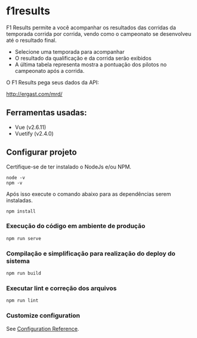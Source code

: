 # f1results

F1 Results permite a você acompanhar os resultados das corridas da temporada corrida por corrida, vendo como o campeonato se desenvolveu até o resultado final.

* Selecione uma temporada para acompanhar
* O resultado da qualificação e da corrida serão exibidos
* A última tabela representa mostra a pontuação dos pilotos no campeonato após a corrida.

O F1 Results pega seus dados da API:

http://ergast.com/mrd/

## Ferramentas usadas:

* Vue (v2.6.11)
* Vuetify (v2.4.0)

## Configurar projeto

Certifique-se de ter instalado o NodeJs e/ou NPM. 
```
node -v
npm -v
```
Após isso execute o comando abaixo para as dependências serem instaladas.

```
npm install
```

### Execução do código em ambiente de produção
```
npm run serve
```

### Compilação e simplificação para realização do deploy do sistema
```
npm run build
```

### Executar lint e correção dos arquivos
```
npm run lint
```

### Customize configuration
See [Configuration Reference](https://cli.vuejs.org/config/).
